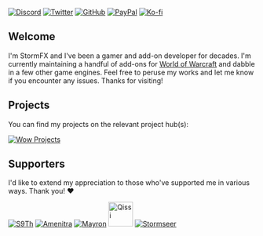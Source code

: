 [![Discord][SVG-Discord]][Discord]
[![Twitter][SVG-Twitter]][Twitter]
[![GitHub][SVG-GitHub]][GitHub]
[![PayPal][SVG-PayPal]][PayPal]
[![Ko-fi][SVG-Kofi]][Kofi]

## Welcome

I'm StormFX and I've been a gamer and add-on developer for decades. I'm currently maintaining a handful of add-ons for [World of Warcraft] and dabble in a few other game engines. Feel free to peruse my works and let me know if you encounter any issues. Thanks for visiting!

## Projects

You can find my projects on the relevant project hub(s):

[![Wow Projects](https://github.com/SFX-WoW.png?size=100)](https://github.com/SFX-WoW "WoW Project Hub")

## Supporters

I'd like to extend my appreciation to those who've supported me in various ways. Thank you! :heart:

[![S9Th](https://github.com/S9Th.png?size=50)](https://github.com/s9th "S9Th")
[![Amenitra](https://github.com/AmenitradieDruidin.png?size=50)](https://github.com/AmenitradieDruidin "Amenitra")
[![Mayron](https://github.com/Mayron.png?size=50)](https://github.com/Mayron "Mayron")
<a href="https://github.com/Qissi"><img src="https://github.com/identicons/Qissi.png" height="50" width="50" title="Qissi"></a>
[![Stormseer](https://github.com/Stormseer.png?size=50)](https://github.com/Stormseer "Stormseer")

[//]: # (Links)

[Discord]: https://discord.gg/7MTWRgDzz8 (Join the Discord)
[Twitter]: https://twitter.com/stormfxi (Follow on Twitter)
[GitHub]: https://github.com/sponsors/StormFX (Sponsor on GitHub)
[PayPal]: https://www.paypal.me/stormfxi (Donate via PayPal)
[Kofi]: https://ko-fi.com/StormFX (Donate via Ko-fi)

[World of Warcraft]: https://worldofwarcraft.com

[//]: # (Images)

[SVG-Discord]: https://img.shields.io/badge/Discord-7289da?logo=discord&logoColor=fff&style=flat-square
[SVG-Twitter]: https://img.shields.io/badge/Twitter-1DA1F2?logo=twitter&logoColor=fff&style=flat-square
[SVG-GitHub]: https://img.shields.io/badge/Sponsor-555?logo=github&logoColor=fff&style=flat-square
[SVG-PayPal]: https://img.shields.io/endpoint?url=https://www.stormfx.com/img/svg/paypal.json
[SVG-Kofi]: https://img.shields.io/endpoint?url=https://www.stormfx.com/img/svg/kofi.json
